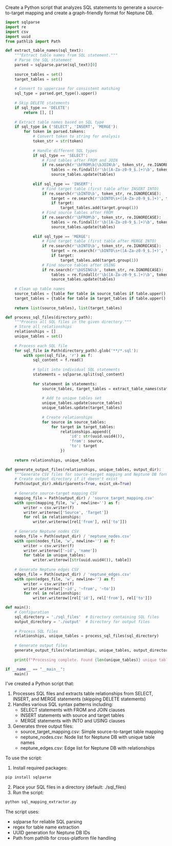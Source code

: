 Create a Python script that analyzes SQL statements to generate a source-to-target mapping and create a graph-friendly format for Neptune DB.



```python
import sqlparse
import re
import csv
import uuid
from pathlib import Path

def extract_table_names(sql_text):
    """Extract table names from SQL statement."""
    # Parse the SQL statement
    parsed = sqlparse.parse(sql_text)[0]
    
    source_tables = set()
    target_tables = set()
    
    # Convert to uppercase for consistent matching
    sql_type = parsed.get_type().upper()
    
    # Skip DELETE statements
    if sql_type == 'DELETE':
        return [], []
    
    # Extract table names based on SQL type
    if sql_type in ('SELECT', 'INSERT', 'MERGE'):
        for token in parsed.tokens:
            # Convert token to string for analysis
            token_str = str(token)
            
            # Handle different SQL types
            if sql_type == 'SELECT':
                # Find tables after FROM and JOIN
                if re.search(r'\bFROM\b|\bJOIN\b', token_str, re.IGNORECASE):
                    tables = re.findall(r'\b([A-Za-z0-9_$.]+)\b', token_str)
                    source_tables.update(tables)
            
            elif sql_type == 'INSERT':
                # Find target table (first table after INSERT INTO)
                if re.search(r'\bINTO\b', token_str, re.IGNORECASE):
                    target = re.search(r'\bINTO\s+([A-Za-z0-9_$.]+)', token_str, re.IGNORECASE)
                    if target:
                        target_tables.add(target.group(1))
                # Find source tables after FROM
                if re.search(r'\bFROM\b', token_str, re.IGNORECASE):
                    tables = re.findall(r'\b([A-Za-z0-9_$.]+)\b', token_str)
                    source_tables.update(tables)
            
            elif sql_type == 'MERGE':
                # Find target table (first table after MERGE INTO)
                if re.search(r'\bINTO\b', token_str, re.IGNORECASE):
                    target = re.search(r'\bINTO\s+([A-Za-z0-9_$.]+)', token_str, re.IGNORECASE)
                    if target:
                        target_tables.add(target.group(1))
                # Find source tables after USING
                if re.search(r'\bUSING\b', token_str, re.IGNORECASE):
                    tables = re.findall(r'\b([A-Za-z0-9_$.]+)\b', token_str)
                    source_tables.update(tables)
    
    # Clean up table names
    source_tables = {table for table in source_tables if table.upper() not in ('SELECT', 'FROM', 'JOIN', 'WHERE', 'AND', 'OR')}
    target_tables = {table for table in target_tables if table.upper() not in ('INTO', 'VALUES')}
    
    return list(source_tables), list(target_tables)

def process_sql_files(directory_path):
    """Process all SQL files in the given directory."""
    # Store all relationships
    relationships = []
    unique_tables = set()
    
    # Process each SQL file
    for sql_file in Path(directory_path).glob('**/*.sql'):
        with open(sql_file, 'r') as f:
            sql_content = f.read()
            
            # Split into individual SQL statements
            statements = sqlparse.split(sql_content)
            
            for statement in statements:
                source_tables, target_tables = extract_table_names(statement)
                
                # Add to unique tables set
                unique_tables.update(source_tables)
                unique_tables.update(target_tables)
                
                # Create relationships
                for source in source_tables:
                    for target in target_tables:
                        relationships.append({
                            'id': str(uuid.uuid4()),
                            'from': source,
                            'to': target
                        })
    
    return relationships, unique_tables

def generate_output_files(relationships, unique_tables, output_dir):
    """Generate CSV files for source-target mapping and Neptune DB format."""
    # Create output directory if it doesn't exist
    Path(output_dir).mkdir(parents=True, exist_ok=True)
    
    # Generate source-target mapping CSV
    mapping_file = Path(output_dir) / 'source_target_mapping.csv'
    with open(mapping_file, 'w', newline='') as f:
        writer = csv.writer(f)
        writer.writerow(['Source', 'Target'])
        for rel in relationships:
            writer.writerow([rel['from'], rel['to']])
    
    # Generate Neptune nodes CSV
    nodes_file = Path(output_dir) / 'neptune_nodes.csv'
    with open(nodes_file, 'w', newline='') as f:
        writer = csv.writer(f)
        writer.writerow(['~id', 'name'])
        for table in unique_tables:
            writer.writerow([str(uuid.uuid4()), table])
    
    # Generate Neptune edges CSV
    edges_file = Path(output_dir) / 'neptune_edges.csv'
    with open(edges_file, 'w', newline='') as f:
        writer = csv.writer(f)
        writer.writerow(['~id', '~from', '~to'])
        for rel in relationships:
            writer.writerow([rel['id'], rel['from'], rel['to']])

def main():
    # Configuration
    sql_directory = './sql_files'  # Directory containing SQL files
    output_directory = './output'  # Directory for output files
    
    # Process SQL files
    relationships, unique_tables = process_sql_files(sql_directory)
    
    # Generate output files
    generate_output_files(relationships, unique_tables, output_directory)
    
    print(f"Processing complete. Found {len(unique_tables)} unique tables and {len(relationships)} relationships.")

if __name__ == "__main__":
    main()

```

I've created a Python script that:

1. Processes SQL files and extracts table relationships from SELECT, INSERT, and MERGE statements (skipping DELETE statements)
2. Handles various SQL syntax patterns including:
   - SELECT statements with FROM and JOIN clauses
   - INSERT statements with source and target tables
   - MERGE statements with INTO and USING clauses
3. Generates three output files:
   - source_target_mapping.csv: Simple source-to-target table mapping
   - neptune_nodes.csv: Node list for Neptune DB with unique table names
   - neptune_edges.csv: Edge list for Neptune DB with relationships

To use the script:

1. Install required packages:
```bash
pip install sqlparse
```

2. Place your SQL files in a directory (default: ./sql_files)
3. Run the script:
```bash
python sql_mapping_extractor.py
```

The script uses:
- sqlparse for reliable SQL parsing
- regex for table name extraction
- UUID generation for Neptune DB IDs
- Path from pathlib for cross-platform file handling
